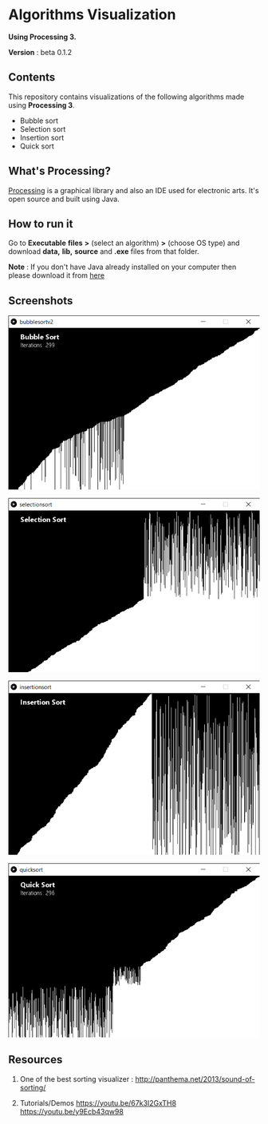 # Algorithms Visualization

**Using Processing 3.**

**Version** : beta 0.1.2

## Contents

This repository contains visualizations of the following algorithms made using **Processing 3**.
  * Bubble sort
  * Selection sort
  * Insertion sort
  * Quick sort


## What's Processing?

[Processing](https://processing.org/) is a graphical library and also an IDE used for electronic arts.
It's open source and built using Java.

## How to run it

Go to **Executable** **files** **>** (select an algorithm) **>** (choose OS type) and download **data,** **lib,** **source** and **.exe** files from that folder.

**Note** : If you don't have Java already installed on your computer then please download it from [here](https://www.java.com/en/download/)

## Screenshots



![Bubble sort](/images/bubblesort.png)


![Selection sort](/images/selectionsort.png)


![Insertion sort](/images/insertionsort.png)


![Quick sort](/images/quicksort.png)



## Resources

1. One of the best sorting visualizer :
http://panthema.net/2013/sound-of-sorting/

2. Tutorials/Demos
https://youtu.be/67k3I2GxTH8
https://youtu.be/y9Ecb43qw98
